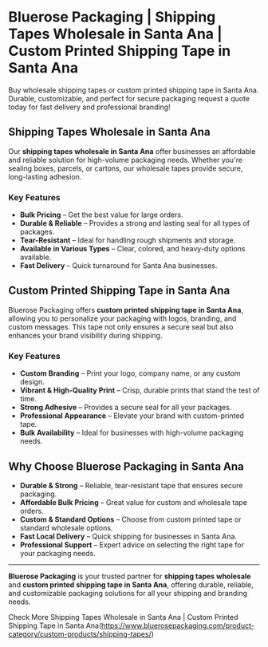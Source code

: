 # Bluerose Packaging | Shipping Tapes Wholesale in Santa Ana | Custom Printed Shipping Tape in Santa Ana

Buy wholesale shipping tapes or custom printed shipping tape in Santa Ana. Durable, customizable, and perfect for secure packaging request a quote today for fast delivery and professional branding!

## Shipping Tapes Wholesale in Santa Ana

Our **shipping tapes wholesale in Santa Ana** offer businesses an affordable and reliable solution for high-volume packaging needs. Whether you're sealing boxes, parcels, or cartons, our wholesale tapes provide secure, long-lasting adhesion.

### Key Features

- **Bulk Pricing** – Get the best value for large orders.  
- **Durable & Reliable** – Provides a strong and lasting seal for all types of packages.  
- **Tear-Resistant** – Ideal for handling rough shipments and storage.  
- **Available in Various Types** – Clear, colored, and heavy-duty options available.  
- **Fast Delivery** – Quick turnaround for Santa Ana businesses.  

## Custom Printed Shipping Tape in Santa Ana

Bluerose Packaging offers **custom printed shipping tape in Santa Ana**, allowing you to personalize your packaging with logos, branding, and custom messages. This tape not only ensures a secure seal but also enhances your brand visibility during shipping.

### Key Features

- **Custom Branding** – Print your logo, company name, or any custom design.  
- **Vibrant & High-Quality Print** – Crisp, durable prints that stand the test of time.  
- **Strong Adhesive** – Provides a secure seal for all your packages.  
- **Professional Appearance** – Elevate your brand with custom-printed tape.  
- **Bulk Availability** – Ideal for businesses with high-volume packaging needs.  

## Why Choose Bluerose Packaging in Santa Ana

- **Durable & Strong** – Reliable, tear-resistant tape that ensures secure packaging.  
- **Affordable Bulk Pricing** – Great value for custom and wholesale tape orders.  
- **Custom & Standard Options** – Choose from custom printed tape or standard wholesale options.  
- **Fast Local Delivery** – Quick shipping for businesses in Santa Ana.  
- **Professional Support** – Expert advice on selecting the right tape for your packaging needs.  

---

**Bluerose Packaging** is your trusted partner for **shipping tapes wholesale** and **custom printed shipping tape in Santa Ana**, offering durable, reliable, and customizable packaging solutions for all your shipping and branding needs.

Check More Shipping Tapes Wholesale in Santa Ana | Custom Printed Shipping Tape in Santa Ana(https://www.bluerosepackaging.com/product-category/custom-products/shipping-tapes/)

